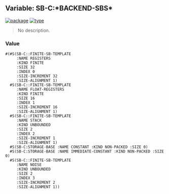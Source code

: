 ## Variable: SB-C:\*BACKEND-SBS\*
[![package](https://img.shields.io/badge/Package-SB--C-5f9ea0.svg?style=social&colorA=999999)](../) [![type](https://img.shields.io/badge/Type-Variable-5f9ea0.svg?style=social&colorA=999999)](../#variable) 

> No description.

### Value
```
#(#S(SB-C::FINITE-SB-TEMPLATE
     :NAME REGISTERS
     :KIND FINITE
     :SIZE 32
     :INDEX 0
     :SIZE-INCREMENT 32
     :SIZE-ALIGNMENT 1)
  #S(SB-C::FINITE-SB-TEMPLATE
     :NAME FLOAT-REGISTERS
     :KIND FINITE
     :SIZE 16
     :INDEX 1
     :SIZE-INCREMENT 16
     :SIZE-ALIGNMENT 1)
  #S(SB-C::FINITE-SB-TEMPLATE
     :NAME STACK
     :KIND UNBOUNDED
     :SIZE 2
     :INDEX 2
     :SIZE-INCREMENT 1
     :SIZE-ALIGNMENT 1)
  #S(SB-C:STORAGE-BASE :NAME CONSTANT :KIND NON-PACKED :SIZE 0)
  #S(SB-C:STORAGE-BASE :NAME IMMEDIATE-CONSTANT :KIND NON-PACKED :SIZE 0)
  #S(SB-C::FINITE-SB-TEMPLATE
     :NAME NOISE
     :KIND UNBOUNDED
     :SIZE 2
     :INDEX 3
     :SIZE-INCREMENT 2
     :SIZE-ALIGNMENT 1))
```
